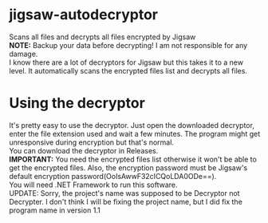 # jigsaw-autodecryptor
Scans all files and decrypts all files encrypted by Jigsaw
<br>
<b>NOTE:</b> Backup your data before decrypting! I am not responsible for any damage.
<br>
I know there are a lot of decryptors for Jigsaw but this takes it to a new level. It automatically scans the encrypted files list and decrypts all files.
<br>
<h1>Using the decryptor</h1>
It's pretty easy to use the decryptor. Just open the downloaded decryptor, enter the file extension used and wait a few minutes. The program might get unresponsive during encryption but that's normal.
<br>
You can download the decryptor in Releases.
<br>
<b>IMPORTANT:</b> You need the encrypted files list otherwise it won't be able to get the encrypted files. Also, the encryption password must be Jigsaw's default encryption password(OoIsAwwF32cICQoLDA0ODe==).
<br>
You will need .NET Framework to run this software.
<br>
UPDATE: Sorry, the project's name was supposed to be Decryptor not Decrypter. I don't think I will be fixing the project name, but I did fix the program name in version 1.1
